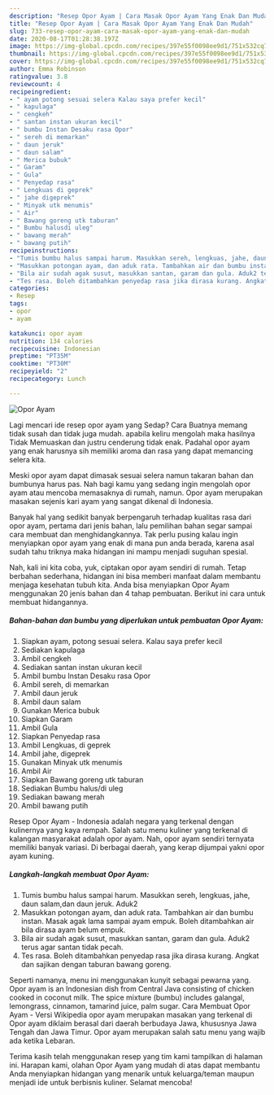 ```yaml
---
description: "Resep Opor Ayam | Cara Masak Opor Ayam Yang Enak Dan Mudah"
title: "Resep Opor Ayam | Cara Masak Opor Ayam Yang Enak Dan Mudah"
slug: 733-resep-opor-ayam-cara-masak-opor-ayam-yang-enak-dan-mudah
date: 2020-08-17T01:28:38.197Z
image: https://img-global.cpcdn.com/recipes/397e55f0098ee9d1/751x532cq70/opor-ayam-foto-resep-utama.jpg
thumbnail: https://img-global.cpcdn.com/recipes/397e55f0098ee9d1/751x532cq70/opor-ayam-foto-resep-utama.jpg
cover: https://img-global.cpcdn.com/recipes/397e55f0098ee9d1/751x532cq70/opor-ayam-foto-resep-utama.jpg
author: Emma Robinson
ratingvalue: 3.8
reviewcount: 4
recipeingredient:
- " ayam potong sesuai selera Kalau saya prefer kecil"
- " kapulaga"
- " cengkeh"
- " santan instan ukuran kecil"
- " bumbu Instan Desaku rasa Opor"
- " sereh di memarkan"
- " daun jeruk"
- " daun salam"
- " Merica bubuk"
- " Garam"
- " Gula"
- " Penyedap rasa"
- " Lengkuas di geprek"
- " jahe digeprek"
- " Minyak utk menumis"
- " Air"
- " Bawang goreng utk taburan"
- " Bumbu halusdi uleg"
- " bawang merah"
- " bawang putih"
recipeinstructions:
- "Tumis bumbu halus sampai harum. Masukkan sereh, lengkuas, jahe, daun salam,dan daun jeruk. Aduk2"
- "Masukkan potongan ayam, dan aduk rata. Tambahkan air dan bumbu instan. Masak agak lama sampai ayam empuk. Boleh ditambahkan air bila dirasa ayam belum empuk."
- "Bila air sudah agak susut, masukkan santan, garam dan gula. Aduk2 terus agar santan tidak pecah."
- "Tes rasa. Boleh ditambahkan penyedap rasa jika dirasa kurang. Angkat dan sajikan dengan taburan bawang goreng."
categories:
- Resep
tags:
- opor
- ayam

katakunci: opor ayam 
nutrition: 134 calories
recipecuisine: Indonesian
preptime: "PT35M"
cooktime: "PT30M"
recipeyield: "2"
recipecategory: Lunch

---
```



![Opor Ayam](https://img-global.cpcdn.com/recipes/397e55f0098ee9d1/751x532cq70/opor-ayam-foto-resep-utama.jpg)

Lagi mencari ide resep opor ayam yang Sedap? Cara Buatnya memang tidak susah dan tidak juga mudah. apabila keliru mengolah maka hasilnya Tidak Memuaskan dan justru cenderung tidak enak. Padahal opor ayam yang enak harusnya sih memiliki aroma dan rasa yang dapat memancing selera kita.

Meski opor ayam dapat dimasak sesuai selera namun takaran bahan dan bumbunya harus pas. Nah bagi kamu yang sedang ingin mengolah opor ayam atau mencoba memasaknya di rumah, namun. Opor ayam merupakan masakan sejenis kari ayam yang sangat dikenal di Indonesia.

Banyak hal yang sedikit banyak berpengaruh terhadap kualitas rasa dari opor ayam, pertama dari jenis bahan, lalu pemilihan bahan segar sampai cara membuat dan menghidangkannya. Tak perlu pusing kalau ingin menyiapkan opor ayam yang enak di mana pun anda berada, karena asal sudah tahu triknya maka hidangan ini mampu menjadi suguhan spesial.


Nah, kali ini kita coba, yuk, ciptakan opor ayam sendiri di rumah. Tetap berbahan sederhana, hidangan ini bisa memberi manfaat dalam membantu menjaga kesehatan tubuh kita. Anda bisa menyiapkan Opor Ayam menggunakan 20 jenis bahan dan 4 tahap pembuatan. Berikut ini cara untuk membuat hidangannya.

<!--inarticleads1-->

##### Bahan-bahan dan bumbu yang diperlukan untuk pembuatan Opor Ayam:

1. Siapkan  ayam, potong sesuai selera. Kalau saya prefer kecil
1. Sediakan  kapulaga
1. Ambil  cengkeh
1. Sediakan  santan instan ukuran kecil
1. Ambil  bumbu Instan Desaku rasa Opor
1. Ambil  sereh, di memarkan
1. Ambil  daun jeruk
1. Ambil  daun salam
1. Gunakan  Merica bubuk
1. Siapkan  Garam
1. Ambil  Gula
1. Siapkan  Penyedap rasa
1. Ambil  Lengkuas, di geprek
1. Ambil  jahe, digeprek
1. Gunakan  Minyak utk menumis
1. Ambil  Air
1. Siapkan  Bawang goreng utk taburan
1. Sediakan  Bumbu halus/di uleg
1. Sediakan  bawang merah
1. Ambil  bawang putih


Resep Opor Ayam - Indonesia adalah negara yang terkenal dengan kulinernya yang kaya rempah. Salah satu menu kuliner yang terkenal di kalangan masyarakat adalah opor ayam. Nah, opor ayam sendiri ternyata memiliki banyak variasi. Di berbagai daerah, yang kerap dijumpai yakni opor ayam kuning. 

<!--inarticleads2-->

##### Langkah-langkah membuat Opor Ayam:

1. Tumis bumbu halus sampai harum. Masukkan sereh, lengkuas, jahe, daun salam,dan daun jeruk. Aduk2
1. Masukkan potongan ayam, dan aduk rata. Tambahkan air dan bumbu instan. Masak agak lama sampai ayam empuk. Boleh ditambahkan air bila dirasa ayam belum empuk.
1. Bila air sudah agak susut, masukkan santan, garam dan gula. Aduk2 terus agar santan tidak pecah.
1. Tes rasa. Boleh ditambahkan penyedap rasa jika dirasa kurang. Angkat dan sajikan dengan taburan bawang goreng.


Seperti namanya, menu ini menggunakan kunyit sebagai pewarna yang. Opor ayam is an Indonesian dish from Central Java consisting of chicken cooked in coconut milk. The spice mixture (bumbu) includes galangal, lemongrass, cinnamon, tamarind juice, palm sugar. Cara Membuat Opor Ayam - Versi Wikipedia opor ayam merupakan masakan yang terkenal di Opor ayam diklaim berasal dari daerah berbudaya Jawa, khususnya Jawa Tengah dan Jawa Timur. Opor ayam merupakan salah satu menu yang wajib ada ketika Lebaran. 

Terima kasih telah menggunakan resep yang tim kami tampilkan di halaman ini. Harapan kami, olahan Opor Ayam yang mudah di atas dapat membantu Anda menyiapkan hidangan yang menarik untuk keluarga/teman maupun menjadi ide untuk berbisnis kuliner. Selamat mencoba!
